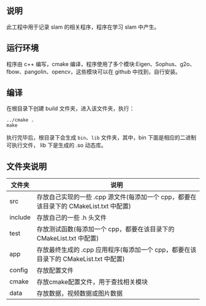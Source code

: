 ## 说明

此工程中用于记录 slam 的相关程序，程序在学习 slam 中产生。

## 运行环境

程序由 c++ 编写，cmake 编译，程序使用了多个模块:Eigen、Sophus、g2o、fbow、pangolin、opencv，这些模块可以在 github 中找到，自行安装。

## 编译

在根目录下创建 build 文件夹，进入该文件夹，执行：
```shell
../cmake .
make
```
执行完毕后，根目录下会生成 `bin`、`lib` 文件夹，其中，bin 下面是相应的二进制可执行文件， lib 下是生成的 .so 动态库。

## 文件夹说明

|文件夹|说明|
|--|--|
|src|存放自己实现的一些 .cpp 源文件(每添加一个 cpp，都要在该目录下的 CMakeList.txt 中配置)|
|include|存放自己的一些 .h 头文件|
|test|存放测试函数(每添加一个 cpp，都要在该目录下的 CMakeList.txt 中配置)|
|app|存放最终生成的 .cpp 应用程序(每添加一个 cpp，都要在该目录下的 CMakeList.txt 中配置)|
|config|存放配置文件|
|cmake|存放cmake配置文件，用于查找相关模块|
|data|存放数据，视频数据或图片数据|

